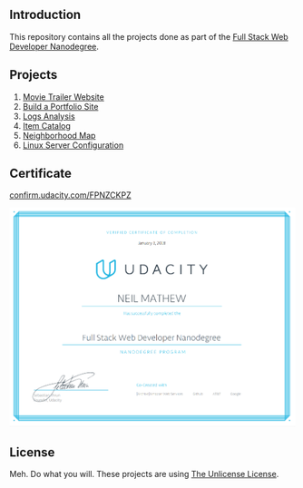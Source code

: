 ## Introduction 

This repository contains all the projects done as part of the [Full Stack Web Developer Nanodegree](https://in.udacity.com/course/full-stack-web-developer-nanodegree--nd004/?). 


## Projects

1. [Movie Trailer Website](Project1/)
2. [Build a Portfolio Site](Project2/)
3. [Logs Analysis](Project3/)
4. [Item Catalog](Project4/)
5. [Neighborhood Map](Project5/)
6. [Linux Server Configuration](Project6/)


## Certificate

[confirm.udacity.com/FPNZCKPZ](https://confirm.udacity.com/FPNZCKPZ)

![Certificate](cert.png)


## License

Meh. Do what you will. These projects are using [The Unlicense License](https://choosealicense.com/licenses/unlicense/). 
